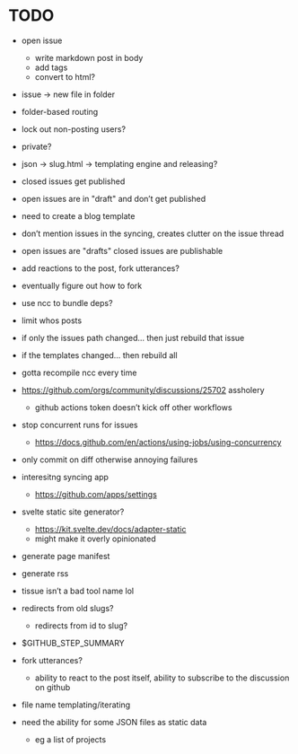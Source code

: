 # TODO
- open issue
    - write markdown post in body
    - add tags
    - convert to html?



- issue -> new file in folder
- folder-based routing
- lock out non-posting users?
- private?
- json -> slug.html -> templating engine and releasing?
- closed issues get published
- open issues are in "draft" and don’t get published
- need to create a blog template
- don’t mention issues in the syncing, creates clutter on the issue thread
- open issues are "drafts" closed issues are publishable
- add reactions to the post, fork utterances?
- eventually figure out how to fork
- use ncc to bundle deps?
- limit whos posts
- if only the issues path changed… then just rebuild that issue
- if the templates changed… then rebuild all
- gotta recompile ncc every time
- https://github.com/orgs/community/discussions/25702 assholery
    - github actions token doesn’t kick off other workflows
- stop concurrent runs for issues
    - https://docs.github.com/en/actions/using-jobs/using-concurrency
- only commit on diff otherwise annoying failures
- interesitng syncing app
    - https://github.com/apps/settings
- svelte static site generator?
    - https://kit.svelte.dev/docs/adapter-static
    - might make it overly opinionated
- generate page manifest
- generate rss
- tissue isn’t a bad tool name lol
- redirects from old slugs?
    - redirects from id to slug?
- $GITHUB_STEP_SUMMARY
- fork utterances?
    - ability to react to the post itself, ability to subscribe to the discussion on github
- file name templating/iterating
- need the ability for some JSON files as static data
    - eg a list of projects